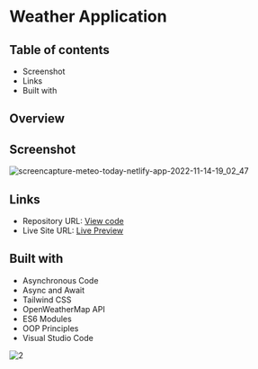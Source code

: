 # Weather Application



## Table of contents
- Screenshot
- Links
- Built with

## Overview
## Screenshot
![screencapture-meteo-today-netlify-app-2022-11-14-19_02_47](https://user-images.githubusercontent.com/107273888/201733307-ad746725-fe04-4b1d-b485-a653128090ad.png)


## Links 
- Repository URL: [View code](https://github.com/devemit/Weather-app-JS)
- Live Site URL: [Live Preview](https://meteo-today.netlify.app/)

## Built with
- Asynchronous Code
- Async and Await
- Tailwind CSS
- OpenWeatherMap API
- ES6 Modules
- OOP Principles
- Visual Studio Code




![2](https://user-images.githubusercontent.com/107273888/218598621-557e03c0-f16e-42bc-aafa-d67373c9943d.png)


